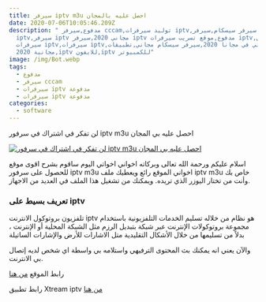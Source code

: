 ```yaml
---
title: سيرفر iptv m3u احصل عليه بالمجان
date: 2020-07-06T10:05:46.209Z
description: " مدفوع,سيرفر cccam,توليد سيرفرات iptv,سيرفر سيسكام,سيرفر
  iptv,سيرفر iptv مجاني 2020,سيرفر iptv مدفوع,موقع تسريب سيرفرات iptv,موقع تحميل
  سيرفرات iptv,سيرفرات iptv,اي بي تي في مجانا 2020,سيرفر سيسكام مجاني,تطبيقات
  مجانية 2020,iptv للايفون,iptv للكمبيوتر"
image: /img/Bot.webp
tags:
  - مدفوع
  - سيرفر cccam
  - سيرفرات iptv مدفوعة
  - سيرفرات iptv مدفوعة
categories:
  - software
---
```

<!--StartFragment-->

لن تفكر في اشتراك في سرفور iptv m3u احصل عليه بي المجان

[![لن تفكر في اشتراك في سرفور iptv m3u احصل عليه بي المجان](https://1.bp.blogspot.com/--4Tzmktf1yc/XvoQhsE934I/AAAAAAAAArk/LAQl1MhpEbQF-mcGStgyoAQtz9p57D1xwCLcBGAsYHQ/s320/20200629_165445.jpg "لن تفكر في اشتراك في سرفور iptv m3u احصل عليه بي المجان")](https://1.bp.blogspot.com/--4Tzmktf1yc/XvoQhsE934I/AAAAAAAAArk/LAQl1MhpEbQF-mcGStgyoAQtz9p57D1xwCLcBGAsYHQ/s1600/20200629_165445.jpg)

اسلام عليكم ورحمة الله تعالى وبركاته اخواني اخواتي اليوم ساقوم بشرح اقوى موقع للحصول على سرفور iptv m3u اخواني الموقع رائع ويعطيك ملف iptv m3u خاص بك وأنت من تختار اليوزر الذي تريده. ويمكنك من تشغيل هذا الملف في العديد من الاجهاز.

### تعريف بسيط على iptv

تلفزيون بروتوكول الانترنت iptv هو نظام من خلاله تسليم الخدمات التلفزيونية باستخدام مجموعة بروتوكولات الإنترنت عبر شبكة بتبديل الرزم مثل الشبكة المحلية أو الإنترنت ، بدلاً من تسليمها من خلال الأشكال التقليدية متل الاشارات للأرض والإشارات الساتيلة

والآن يعني انه يمكنك بث المحتوى الترفيهي واستلامه بي واسطة اي شخص لديه إتصال بي الانترنت.



رابط الموقع [من هنا](http://www.jokertv.link/iptv/index.php)

رابط تطبيق Xtream iptv [من هنا](https://play.google.com/store/apps/details?id=com.xtream_iptv.player)

<!--EndFragment-->
